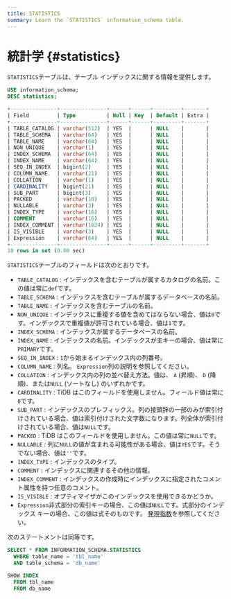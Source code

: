 ```yaml
---
title: STATISTICS
summary: Learn the `STATISTICS` information_schema table.
---
```


# 統計学 {#statistics}

`STATISTICS`テーブルは、テーブル インデックスに関する情報を提供します。


```sql
USE information_schema;
DESC statistics;
```

```sql
+---------------+---------------+------+------+---------+-------+
| Field         | Type          | Null | Key  | Default | Extra |
+---------------+---------------+------+------+---------+-------+
| TABLE_CATALOG | varchar(512)  | YES  |      | NULL    |       |
| TABLE_SCHEMA  | varchar(64)   | YES  |      | NULL    |       |
| TABLE_NAME    | varchar(64)   | YES  |      | NULL    |       |
| NON_UNIQUE    | varchar(1)    | YES  |      | NULL    |       |
| INDEX_SCHEMA  | varchar(64)   | YES  |      | NULL    |       |
| INDEX_NAME    | varchar(64)   | YES  |      | NULL    |       |
| SEQ_IN_INDEX  | bigint(2)     | YES  |      | NULL    |       |
| COLUMN_NAME   | varchar(21)   | YES  |      | NULL    |       |
| COLLATION     | varchar(1)    | YES  |      | NULL    |       |
| CARDINALITY   | bigint(21)    | YES  |      | NULL    |       |
| SUB_PART      | bigint(3)     | YES  |      | NULL    |       |
| PACKED        | varchar(10)   | YES  |      | NULL    |       |
| NULLABLE      | varchar(3)    | YES  |      | NULL    |       |
| INDEX_TYPE    | varchar(16)   | YES  |      | NULL    |       |
| COMMENT       | varchar(16)   | YES  |      | NULL    |       |
| INDEX_COMMENT | varchar(1024) | YES  |      | NULL    |       |
| IS_VISIBLE    | varchar(3)    | YES  |      | NULL    |       |
| Expression    | varchar(64)   | YES  |      | NULL    |       |
+---------------+---------------+------+------+---------+-------+
18 rows in set (0.00 sec)
```

`STATISTICS`テーブルのフィールドは次のとおりです。

-   `TABLE_CATALOG` : インデックスを含むテーブルが属するカタログの名前。この値は常に`def`です。
-   `TABLE_SCHEMA` : インデックスを含むテーブルが属するデータベースの名前。
-   `TABLE_NAME` : インデックスを含むテーブルの名前。
-   `NON_UNIQUE` : インデックスに重複する値を含めてはならない場合、値は`0`です。インデックスで重複値が許可されている場合、値は`1`です。
-   `INDEX_SCHEMA` : インデックスが属するデータベースの名前。
-   `INDEX_NAME` : インデックスの名前。インデックスが主キーの場合、値は常に`PRIMARY`です。
-   `SEQ_IN_INDEX` : `1`から始まるインデックス内の列番号。
-   `COLUMN_NAME` : 列名。 `Expression`列の説明を参照してください。
-   `COLLATION` : インデックス内の列の並べ替え方法。値は、 `A` (昇順)、 `D` (降順)、または`NULL` (ソートなし) のいずれかです。
-   `CARDINALITY` : TiDB はこのフィールドを使用しません。フィールド値は常に`0`です。
-   `SUB_PART` : インデックスのプレフィックス。列の接頭辞の一部のみが索引付けされている場合、値は索引付けされた文字数になります。列全体が索引付けされている場合、値は`NULL`です。
-   `PACKED` : TiDB はこのフィールドを使用しません。この値は常に`NULL`です。
-   `NULLABLE` : 列に`NULL`の値が含まれる可能性がある場合、値は`YES`です。そうでない場合、値は`''`です。
-   `INDEX_TYPE` : インデックスのタイプ。
-   `COMMENT` : インデックスに関連するその他の情報。
-   `INDEX_COMMENT` : インデックスの作成時にインデックスに指定されたコメント属性を持つ任意のコメント。
-   `IS_VISIBLE` : オプティマイザがこのインデックスを使用できるかどうか。
-   `Expression`非式部分の索引キーの場合、この値は`NULL`です。式部分のインデックス キーの場合、この値は式そのものです。 [発現指数](/sql-statements/sql-statement-create-index.md#expression-index)を参照してください。

次のステートメントは同等です。

```sql
SELECT * FROM INFORMATION_SCHEMA.STATISTICS
  WHERE table_name = 'tbl_name'
  AND table_schema = 'db_name'

SHOW INDEX
  FROM tbl_name
  FROM db_name
```

